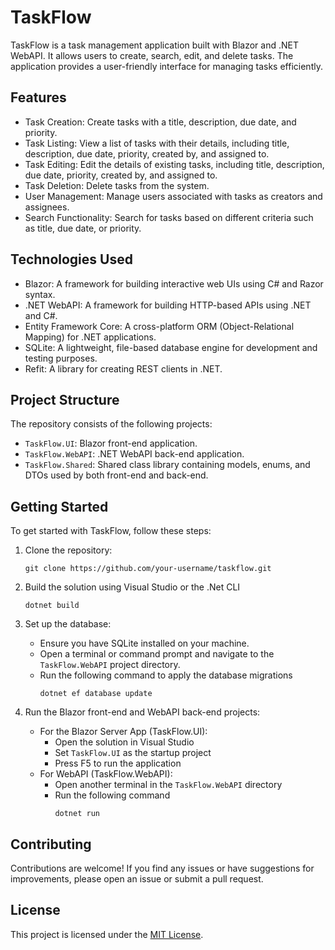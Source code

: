 # TaskFlow

TaskFlow is a task management application built with Blazor and .NET WebAPI. It allows users to create, search, edit, and delete tasks. The application provides a user-friendly interface for managing tasks efficiently.

## Features

-   Task Creation: Create tasks with a title, description, due date, and priority.
-   Task Listing: View a list of tasks with their details, including title, description, due date, priority, created by, and assigned to.
-   Task Editing: Edit the details of existing tasks, including title, description, due date, priority, created by, and assigned to.
-   Task Deletion: Delete tasks from the system.
-   User Management: Manage users associated with tasks as creators and assignees.
-   Search Functionality: Search for tasks based on different criteria such as title, due date, or priority.

## Technologies Used

-   Blazor: A framework for building interactive web UIs using C# and Razor syntax.
-   .NET WebAPI: A framework for building HTTP-based APIs using .NET and C#.
-   Entity Framework Core: A cross-platform ORM (Object-Relational Mapping) for .NET applications.
-   SQLite: A lightweight, file-based database engine for development and testing purposes.
-   Refit: A library for creating REST clients in .NET.

## Project Structure

The repository consists of the following projects:

-   `TaskFlow.UI`: Blazor front-end application.
-   `TaskFlow.WebAPI`: .NET WebAPI back-end application.
-   `TaskFlow.Shared`: Shared class library containing models, enums, and DTOs used by both front-end and back-end.

## Getting Started

To get started with TaskFlow, follow these steps:

1. Clone the repository:

    ```shell
    git clone https://github.com/your-username/taskflow.git
    ```

1. Build the solution using Visual Studio or the .Net CLI
    ```shell
    dotnet build
    ```
1. Set up the database:
    - Ensure you have SQLite installed on your machine.
    - Open a terminal or command prompt and navigate to the `TaskFlow.WebAPI` project directory.
    - Run the following command to apply the database migrations
        ```shell
        dotnet ef database update
        ```
1. Run the Blazor front-end and WebAPI back-end projects:
    - For the Blazor Server App (TaskFlow.UI):
        - Open the solution in Visual Studio
        - Set `TaskFlow.UI` as the startup project
        - Press F5 to run the application
    - For WebAPI (TaskFlow.WebAPI):
        - Open another terminal in the `TaskFlow.WebAPI` directory
        - Run the following command
            ```shell
            dotnet run
            ```

## Contributing

Contributions are welcome! If you find any issues or have suggestions for improvements, please open an issue or submit a pull request.

## License

This project is licensed under the [MIT License](LICENSE).
